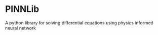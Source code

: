 # PINNLib
A python library for solving differential equations using physics informed neural network
